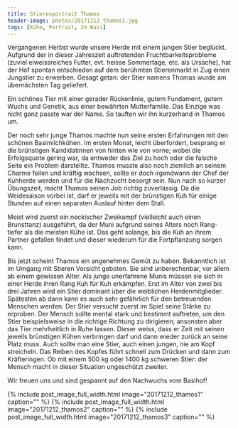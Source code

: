 ```yaml
---
title: Stierenportrait Thamos
header-image: photos/20171212_thamos1.jpg 
tags: [Kühe, Portrait, Im Basi]
---
```


Vergangenen Herbst wurde unsere Herde mit einem jungen Stier beglückt. 
Aufgrund der in dieser Jahreszeit auftretenden Fruchtbarkeitsprobleme 
(zuviel eiweissreiches Futter, evt. heisse Sommertage, etc. als Ursache), 
hat der Hof spontan entschieden auf dem berühmten Stierenmarkt in Zug einen 
Jungstier zu erwerben. Gesagt getan: der Stier namens Thomas wurde am übernächsten Tag geliefert. 

Ein schönes Tier mit einer gerader Rückenlinie, gutem Fundament, gutem Wuchs 
und Genetik, aus einer bewährten Mutterfamilie. Das Einzige was nicht ganz 
passte war der Name. So tauften wir ihn kurzerhand in Thamos um.

Der noch sehr junge Thamos machte nun seine ersten Erfahrungen mit den schönen 
Basimilchkühen. Im ersten Monat, leicht überfordert, besprang er die brünstigen 
Kandidatinnen von hinten wie von vorne; wobei die Erfolgsquote gering war, da 
entweder das Ziel zu hoch oder die falsche Seite ein Problem darstellte. Thamos 
musste also noch ziemlich an seinem Charme feilen und kräftig wachsen, sollte 
er doch irgendwann der Chef der Kuhherde werden und für die Nachzucht besorgt sein.
Nun nach so kurzer Übungszeit, macht Thamos seinen Job richtig zuverlässig. Da 
die Weidesaison vorbei ist, darf er jeweils mit der brünstigen Kuh für einige 
Stunden auf einen separaten Auslauf hinter dem Stall.

Meist wird zuerst ein neckischer Zweikampf (vielleicht auch einen Brunsttanz) ausgeführt, 
da der Muni aufgrund seines Alters noch Rang-tiefer als die meisten Kühe ist. 
Das geht solange, bis die Kuh an ihrem Partner gefallen findet und dieser wiederum für 
die Fortpflanzung sorgen kann.

Bis jetzt scheint Thamos ein angenehmes Gemüt zu haben. Bekanntlich ist im 
Umgang mit Stieren Vorsicht geboten. Sie sind unberechenbar, vor allem ab 
einem gewissen Alter. Als junge unerfahrene Munis müssen sie sich in einer 
Herde ihren Rang Kuh für Kuh erkämpfen. Erst im Alter von zwei bis drei 
Jahren wird ein Stier dominant über die weiblichen Herdenmitglieder. 
Spätesten ab dann kann es auch sehr gefährlich für den betreuenden 
Menschen werden. Der Stier versucht zuerst im Spiel seine Stärke zu 
erproben. Der Mensch sollte mental stark und bestimmt auftreten, um den 
Stier beispielsweise in die richtige Richtung zu dirigieren; ansonsten 
aber das Tier mehrheitlich in Ruhe lassen. Dieser weiss, dass er Zeit mit 
seinen jeweils brünstigen Kühen verbringen darf und dann wieder zurück an 
seine Platz muss. Auch sollte man eine Stier, auch einen jungen, nie am Kopf streicheln. Das 
Reiben des Kopfes führt schnell zum Drücken und dann zum Kräfteringen. Ob mit 
einem 500 kg oder 1400 kg schweren Stier: der Mensch macht in dieser Situation 
ungeschützt zweiter.

Wir freuen uns und sind gespannt auf den Nachwuchs vom Basihof!

{% include post_image_full_width.html image="20171212_thamos1" caption="" %}
{% include post_image_full_width.html image="20171212_thamos2" caption="" %}
{% include post_image_full_width.html image="20171212_thamos3" caption="" %}
